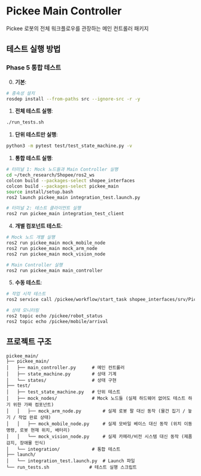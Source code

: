 # Pickee Main Controller

Pickee 로봇의 전체 워크플로우를 관장하는 메인 컨트롤러 패키지

## 테스트 실행 방법

### Phase 5 통합 테스트

0. **기본**:
```bash
# 종속성 설치
rosdep install --from-paths src --ignore-src -r -y
```
1. **전체 테스트 실행**:
```bash
./run_tests.sh
```

1. **단위 테스트만 실행**:
```bash
python3 -m pytest test/test_state_machine.py -v
```

1. **통합 테스트 실행**:
```bash
# 터미널 1: Mock 노드들과 Main Controller 실행
cd ~/tech_research/Shopee/ros2_ws
colcon build --packages-select shopee_interfaces
colcon build --packages-select pickee_main
source install/setup.bash
ros2 launch pickee_main integration_test.launch.py

# 터미널 2: 테스트 클라이언트 실행  
ros2 run pickee_main integration_test_client
```

4. **개별 컴포넌트 테스트**:
```bash
# Mock 노드 개별 실행
ros2 run pickee_main mock_mobile_node
ros2 run pickee_main mock_arm_node  
ros2 run pickee_main mock_vision_node

# Main Controller 실행
ros2 run pickee_main main_controller
```

5. **수동 테스트**:
```bash
# 작업 시작 테스트
ros2 service call /pickee/workflow/start_task shopee_interfaces/srv/PickeeWorkflowStartTask '{robot_id: 1, order_id: 1001, product_list: [{product_id: 1001, location_id: 1001, quantity: 1}]}'

# 상태 모니터링
ros2 topic echo /pickee/robot_status
ros2 topic echo /pickee/mobile/arrival
```

## 프로젝트 구조

```
pickee_main/
├── pickee_main/
│   ├── main_controller.py      # 메인 컨트롤러
│   ├── state_machine.py        # 상태 기계
│   └── states/                 # 상태 구현
├── test/
│   ├── test_state_machine.py   # 단위 테스트
│   ├── mock_nodes/             # Mock 노드들 (실제 하드웨어 없어도 테스트 하기 위한 가짜 컴포넌트)
│   │   ├── mock_arm_node.py        # 실제 로봇 팔 대신 동작 (물건 집기 / 놓기 / 작업 완료 상태)
│   │   ├── mock_mobile_node.py     # 실제 모바일 베이스 대신 동작 (위치 이동 명령, 로봇 현재 위치, 배터리)
│   │   └── mock_vision_node.py     # 실제 카메라/비전 시스템 대신 동작 (제품 감지, 장애물 인식)
│   └── integration/            # 통합 테스트
├── launch/
│   └── integration_test.launch.py  # Launch 파일
└── run_tests.sh               # 테스트 실행 스크립트
```
